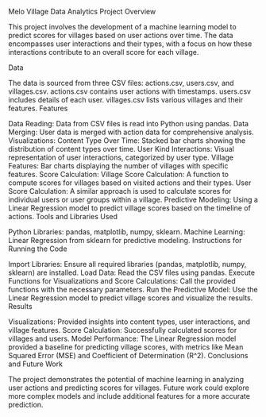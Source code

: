 Melo Village Data Analytics
Project Overview

This project involves the development of a machine learning model to predict scores for villages based on user actions over time. The data encompasses user interactions and their types, with a focus on how these interactions contribute to an overall score for each village.

Data

The data is sourced from three CSV files: actions.csv, users.csv, and villages.csv.
actions.csv contains user actions with timestamps.
users.csv includes details of each user.
villages.csv lists various villages and their features.
Features

Data Reading: Data from CSV files is read into Python using pandas.
Data Merging: User data is merged with action data for comprehensive analysis.
Visualizations:
Content Type Over Time: Stacked bar charts showing the distribution of content types over time.
User Kind Interactions: Visual representation of user interactions, categorized by user type.
Village Features: Bar charts displaying the number of villages with specific features.
Score Calculation:
Village Score Calculation: A function to compute scores for villages based on visited actions and their types.
User Score Calculation: A similar approach is used to calculate scores for individual users or user groups within a village.
Predictive Modeling:
Using a Linear Regression model to predict village scores based on the timeline of actions.
Tools and Libraries Used

Python Libraries: pandas, matplotlib, numpy, sklearn.
Machine Learning: Linear Regression from sklearn for predictive modeling.
Instructions for Running the Code

Import Libraries: Ensure all required libraries (pandas, matplotlib, numpy, sklearn) are installed.
Load Data: Read the CSV files using pandas.
Execute Functions for Visualizations and Score Calculations: Call the provided functions with the necessary parameters.
Run the Predictive Model: Use the Linear Regression model to predict village scores and visualize the results.
Results

Visualizations: Provided insights into content types, user interactions, and village features.
Score Calculation: Successfully calculated scores for villages and users.
Model Performance: The Linear Regression model provided a baseline for predicting village scores, with metrics like Mean Squared Error (MSE) and Coefficient of Determination (R^2).
Conclusions and Future Work

The project demonstrates the potential of machine learning in analyzing user actions and predicting scores for villages.
Future work could explore more complex models and include additional features for a more accurate prediction.

